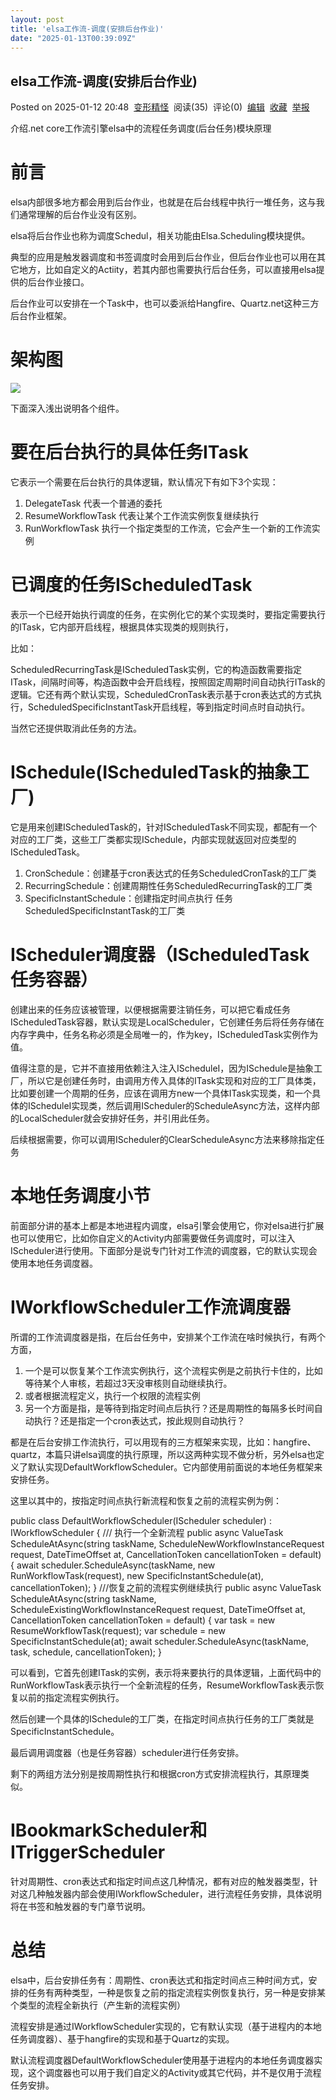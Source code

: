 ```yaml
---
layout: post
title: 'elsa工作流-调度(安排后台作业)'
date: "2025-01-13T00:39:09Z"
---
```

elsa工作流-调度(安排后台作业)
------------------

Posted on 2025-01-12 20:48  [变形精怪](https://www.cnblogs.com/jionsoft)  阅读(35)  评论(0)  [编辑](https://i.cnblogs.com/EditPosts.aspx?postid=18667198)  [收藏](javascript:void\(0\))  [举报](javascript:void\(0\))

介绍.net core工作流引擎elsa中的流程任务调度(后台任务)模块原理

前言
==

elsa内部很多地方都会用到后台作业，也就是在后台线程中执行一堆任务，这与我们通常理解的后台作业没有区别。

elsa将后台作业也称为调度Schedul，相关功能由Elsa.Scheduling模块提供。

典型的应用是触发器调度和书签调度时会用到后台作业，但后台作业也可以用在其它地方，比如自定义的Actiity，若其内部也需要执行后台任务，可以直接用elsa提供的后台作业接口。

后台作业可以安排在一个Task中，也可以委派给Hangfire、Quartz.net这种三方后台作业框架。

架构图
===

![](https://img2024.cnblogs.com/blog/350763/202501/350763-20250112184437034-1323384968.png)

下面深入浅出说明各个组件。

要在后台执行的具体任务ITask
================

它表示一个需要在后台执行的具体逻辑，默认情况下有如下3个实现：

1.  DelegateTask 代表一个普通的委托
2.  ResumeWorkflowTask 代表让某个工作流实例恢复继续执行
3.  RunWorkflowTask 执行一个指定类型的工作流，它会产生一个新的工作流实例

已调度的任务IScheduledTask
====================

表示一个已经开始执行调度的任务，在实例化它的某个实现类时，要指定需要执行的ITask，它内部开启线程，根据具体实现类的规则执行，

比如：

ScheduledRecurringTask是IScheduledTask实例，它的构造函数需要指定ITask，间隔时间等，构造函数中会开启线程，按照固定周期时间自动执行ITask的逻辑。它还有两个默认实现，ScheduledCronTask表示基于cron表达式的方式执行，ScheduledSpecificInstantTask开启线程，等到指定时间点时自动执行。

当然它还提供取消此任务的方法。

ISchedule(IScheduledTask的抽象工厂)
==============================

它是用来创建IScheduledTask的，针对IScheduledTask不同实现，都配有一个对应的工厂类，这些工厂类都实现ISchedule，内部实现就返回对应类型的IScheduledTask。

1.  CronSchedule：创建基于cron表达式的任务ScheduledCronTask的工厂类
2.  RecurringSchedule：创建周期性任务ScheduledRecurringTask的工厂类
3.  SpecificInstantSchedule：创建指定时间点执行 任务ScheduledSpecificInstantTask的工厂类

IScheduler调度器（IScheduledTask任务容器）
=================================

创建出来的任务应该被管理，以便根据需要注销任务，可以把它看成任务IScheduledTask容器，默认实现是LocalScheduler，它创建任务后将任务存储在内存字典中，任务名称必须是全局唯一的，作为key，IScheduledTask实例作为值。

值得注意的是，它并不直接用依赖注入注入IScheduleI，因为ISchedule是抽象工厂，所以它是创建任务时，由调用方传入具体的ITask实现和对应的工厂具体类，比如要创建一个周期的任务，应该在调用方new一个具体ITask实现类，和一个具体的IScheduleI实现类，然后调用IScheduler的ScheduleAsync方法，这样内部的LocalScheduler就会安排好任务，并引用此任务。

后续根据需要，你可以调用IScheduler的ClearScheduleAsync方法来移除指定任务

本地任务调度小节
========

前面部分讲的基本上都是本地进程内调度，elsa引擎会使用它，你对elsa进行扩展也可以使用它，比如你自定义的Activity内部需要做任务调度时，可以注入IScheduler进行使用。下面部分是说专门针对工作流的调度器，它的默认实现会使用本地任务调度器。

IWorkflowScheduler工作流调度器
========================

所谓的工作流调度器是指，在后台任务中，安排某个工作流在啥时候执行，有两个方面，

1.  一个是可以恢复某个工作流实例执行，这个流程实例是之前执行卡住的，比如等待某个人审核，若超过3天没审核则自动继续执行。
2.  或者根据流程定义，执行一个权限的流程实例
3.  另一个方面是指，是等待到指定时间点后执行？还是周期性的每隔多长时间自动执行？还是指定一个cron表达式，按此规则自动执行？

都是在后台安排工作流执行，可以用现有的三方框架来实现，比如：hangfire、quartz，本篇只讲elsa调度的执行原理，所以这两种实现不做分析，另外elsa也定义了默认实现DefaultWorkflowScheduler。它内部使用前面说的本地任务框架来安排任务。

这里以其中的，按指定时间点执行新流程和恢复之前的流程实例为例：

public class DefaultWorkflowScheduler(IScheduler scheduler) : IWorkflowScheduler
{
    /// 执行一个全新流程
    public async ValueTask ScheduleAtAsync(string taskName, ScheduleNewWorkflowInstanceRequest request, DateTimeOffset at, CancellationToken cancellationToken = default)
    {
        await scheduler.ScheduleAsync(taskName, new RunWorkflowTask(request), new SpecificInstantSchedule(at), cancellationToken);
    }
    ///恢复之前的流程实例继续执行
    public async ValueTask ScheduleAtAsync(string taskName, ScheduleExistingWorkflowInstanceRequest request, DateTimeOffset at, CancellationToken cancellationToken = default)
    {
        var task = new ResumeWorkflowTask(request);
        var schedule = new SpecificInstantSchedule(at);
        await scheduler.ScheduleAsync(taskName, task, schedule, cancellationToken);
    }

可以看到，它首先创建ITask的实例，表示将来要执行的具体逻辑，上面代码中的RunWorkflowTask表示执行一个全新流程的任务，ResumeWorkflowTask表示恢复以前的指定流程实例执行。

然后创建一个具体的ISchedule的工厂类，在指定时间点执行任务的工厂类就是SpecificInstantSchedule。

最后调用调度器（也是任务容器）scheduler进行任务安排。

剩下的两组方法分别是按周期性执行和根据cron方式安排流程执行，其原理类似。 

IBookmarkScheduler和ITriggerScheduler
====================================

针对周期性、cron表达式和指定时间点这几种情况，都有对应的触发器类型，针对这几种触发器内部会使用IWorkflowScheduler，进行流程任务安排，具体说明将在书签和触发器的专门章节说明。

总结
==

elsa中，后台安排任务有：周期性、cron表达式和指定时间点三种时间方式，安排的任务有两种类型，一种是恢复之前的指定流程实例恢复执行，另一种是安排某个类型的流程全新执行（产生新的流程实例）

流程安排是通过IWorkflowScheduler实现的，它有默认实现（基于进程内的本地任务调度器）、基于hangfire的实现和基于Quartz的实现。

默认流程调度器DefaultWorkflowScheduler使用基于进程内的本地任务调度器实现，这个调度器也可以用于我们自定义的Activity或其它代码，并不是仅用于流程任务安排。